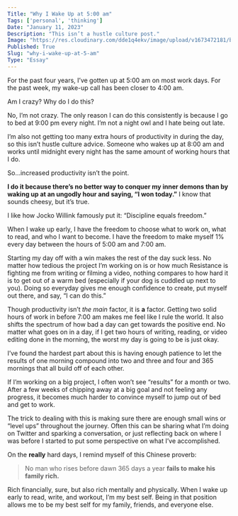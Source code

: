 ```yaml
---
Title: "Why I Wake Up at 5:00 am"
Tags: ['personal', 'thinking']
Date: "January 11, 2023"
Description: "This isn’t a hustle culture post."
Image: "https://res.cloudinary.com/dde1q4ekv/image/upload/v1673472181/blog_OG_image_xtzewb.png"
Published: True
Slug: "why-i-wake-up-at-5-am"
Type: "Essay"
---
```


For the past four years, I’ve gotten up at 5:00 am on most work days. For the past week, my wake-up call has been closer to 4:00 am.

Am I crazy? Why do I do this?

No, I’m not crazy. The only reason I can do this consistently is because I go to bed at 9:00 pm every night. I’m not a night owl and I hate being out late.

I’m also not getting too many extra hours of productivity in during the day, so this isn’t hustle culture advice. Someone who wakes up at 8:00 am and works until midnight every night has the same amount of working hours that I do.

So…increased productivity isn’t the point.

**I do it because there’s no better way to conquer my inner demons than by waking up at an ungodly hour and saying, “I won today.”** I know that sounds cheesy, but it’s true.

I like how Jocko Willink famously put it: “Discipline equals freedom.”

When I wake up early, I have the freedom to choose what to work on, what to read, and who I want to become. I have the freedom to make myself 1% every day between the hours of 5:00 am and 7:00 am.

Starting my day off with a win makes the rest of the day suck less. No matter how tedious the project I’m working on is or how much Resistance is fighting me from writing or filming a video, nothing compares to how hard it is to get out of a warm bed (especially if your dog is cuddled up next to you). Doing so everyday gives me enough confidence to create, put myself out there, and say, “I can do this.”

Though productivity isn’t *the main* factor, it is **a** factor. Getting two solid hours of work in before 7:00 am makes me feel like I rule the world. It also shifts the spectrum of how bad a day can get towards the positive end. No matter what goes on in a day, if I get two hours of writing, reading, or video editing done in the morning, the worst my day is going to be is just okay.

I’ve found the hardest part about this is having enough patience to let the results of one morning compound into two and three and four and 365 mornings that all build off of each other.

If I’m working on a big project, I often won’t see “results” for a month or two. After a few weeks of chipping away at a big goal and not feeling any progress, it becomes much harder to convince myself to jump out of bed and get to work.

The trick to dealing with this is making sure there are enough small wins or “level ups” throughout the journey. Often this can be sharing what I’m doing on Twitter and sparking a conversation, or just reflecting back on where I was before I started to put some perspective on what I’ve accomplished.

On the ******really****** hard days, I remind myself of this Chinese proverb:

> No man who rises before dawn 365 days a year **fails to make his family rich.**
> 

Rich financially, sure, but also rich mentally and physically. When I wake up early to read, write, and workout, I’m my best self. Being in that position allows me to be my best self for my family, friends, and everyone else.